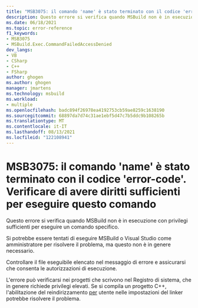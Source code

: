 ```yaml
---
title: "MSB3075: il comando 'name' è stato terminato con il codice 'error-code'."
description: Questo errore si verifica quando MSBuild non è in esecuzione con privilegi sufficienti per eseguire un comando specifico.
ms.date: 06/18/2021
ms.topic: error-reference
f1_keywords:
- MSB3075
- MSBuild.Exec.CommandFailedAccessDenied
dev_langs:
- VB
- CSharp
- C++
- FSharp
author: ghogen
ms.author: ghogen
manager: jmartens
ms.technology: msbuild
ms.workload:
- multiple
ms.openlocfilehash: badc894f26978ea4192753cb59ae8259c1638190
ms.sourcegitcommit: 68897da7d74c31ae1ebf5d47c7b5ddc9b108265b
ms.translationtype: MT
ms.contentlocale: it-IT
ms.lasthandoff: 08/13/2021
ms.locfileid: "122108941"
---
```

# <a name="msb3075-the-command-name-exited-with-code-error-code-please-verify-that-you-have-sufficient-rights-to-run-this-command"></a>MSB3075: il comando 'name' è stato terminato con il codice 'error-code'. Verificare di avere diritti sufficienti per eseguire questo comando

Questo errore si verifica quando MSBuild non è in esecuzione con privilegi sufficienti per eseguire un comando specifico.

Si potrebbe essere tentati di eseguire MSBuild o Visual Studio come amministratore per risolvere il problema, ma questo non è in genere necessario.

Controllare il file eseguibile elencato nel messaggio di errore e assicurarsi che consenta le autorizzazioni di esecuzione.

L'errore può verificarsi nei progetti che scrivono nel Registro di sistema, che in genere richiede privilegi elevati. Se si compila un progetto C++, l'abilitazione del reindirizzamento [per](/cpp/build/reference/linker-property-pages#per-user-redirection) utente nelle impostazioni del linker potrebbe risolvere il problema.
